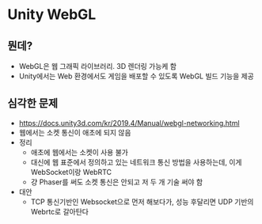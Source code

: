 # Unity WebGL

## 뭔데? 
- WebGL은 웹 그래픽 라이브러리. 3D 렌더링 가능케 함
- Unity에서는 Web 환경에서도 게임을 배포할 수 있도록 WebGL 빌드 기능을 제공

## 심각한 문제
- https://docs.unity3d.com/kr/2019.4/Manual/webgl-networking.html
- 웹에서는 소켓 통신이 애초에 되지 않음
- 정리
    - 애초에 웹에서는 소켓이 사용 불가
    - 대신에 웹 표준에서 정의하고 있는 네트워크 통신 방법을 사용하는데, 이게 WebSocket이랑 WebRTC
    - 걍 Phaser를 써도 소켓 통신은 안되고 저 두 개 기술 써야 함
- 대안
    - TCP 통신기반인 Websocket으로 먼저 해보다가, 성능 후달리면 UDP 기반의 Webrtc로 갈아탄다